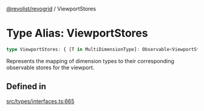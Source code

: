 [@revolist/revogrid](README.md) / ViewportStores

# Type Alias: ViewportStores

```ts
type ViewportStores: { [T in MultiDimensionType]: Observable<ViewportState> };
```

Represents the mapping of dimension types to their corresponding observable stores for the viewport.

## Defined in

[src/types/interfaces.ts:665](https://github.com/revolist/revogrid/blob/ff1c29109648eb0543e674392be7b9af90d92acc/src/types/interfaces.ts#L665)
